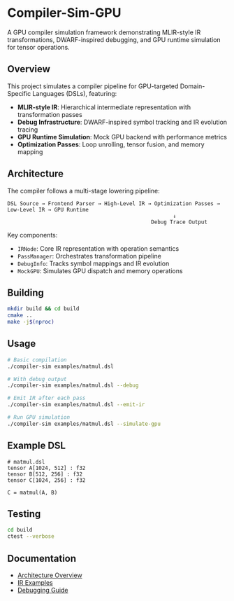 # Compiler-Sim-GPU

A GPU compiler simulation framework demonstrating MLIR-style IR transformations, DWARF-inspired debugging, and GPU runtime simulation for tensor operations.

## Overview

This project simulates a compiler pipeline for GPU-targeted Domain-Specific Languages (DSLs), featuring:
- **MLIR-style IR**: Hierarchical intermediate representation with transformation passes
- **Debug Infrastructure**: DWARF-inspired symbol tracking and IR evolution tracing
- **GPU Runtime Simulation**: Mock GPU backend with performance metrics
- **Optimization Passes**: Loop unrolling, tensor fusion, and memory mapping

## Architecture

The compiler follows a multi-stage lowering pipeline:
```
DSL Source → Frontend Parser → High-Level IR → Optimization Passes → Low-Level IR → GPU Runtime
                                                     ↓
                                              Debug Trace Output
```

Key components:
- `IRNode`: Core IR representation with operation semantics
- `PassManager`: Orchestrates transformation pipeline
- `DebugInfo`: Tracks symbol mappings and IR evolution
- `MockGPU`: Simulates GPU dispatch and memory operations

## Building

```bash
mkdir build && cd build
cmake ..
make -j$(nproc)
```

## Usage

```bash
# Basic compilation
./compiler-sim examples/matmul.dsl

# With debug output
./compiler-sim examples/matmul.dsl --debug

# Emit IR after each pass
./compiler-sim examples/matmul.dsl --emit-ir

# Run GPU simulation
./compiler-sim examples/matmul.dsl --simulate-gpu
```

## Example DSL

```dsl
# matmul.dsl
tensor A[1024, 512] : f32
tensor B[512, 256] : f32
tensor C[1024, 256] : f32

C = matmul(A, B)
```

## Testing

```bash
cd build
ctest --verbose
```

## Documentation

- [Architecture Overview](docs/architecture.md)
- [IR Examples](docs/ir_examples.md)
- [Debugging Guide](docs/debugging.md)